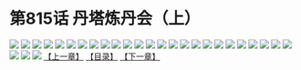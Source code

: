 # 第815话 丹塔炼丹会（上）
![](https://mhpic.xiaomingtaiji.net/comic/D/斗破苍穹/第815话F1_262508/1.jpg-zymk.middle.webp)
![](https://mhpic.xiaomingtaiji.net/comic/D/斗破苍穹/第815话F1_262508/2.jpg-zymk.middle.webp)
![](https://mhpic.xiaomingtaiji.net/comic/D/斗破苍穹/第815话F1_262508/3.jpg-zymk.middle.webp)
![](https://mhpic.xiaomingtaiji.net/comic/D/斗破苍穹/第815话F1_262508/4.jpg-zymk.middle.webp)
![](https://mhpic.xiaomingtaiji.net/comic/D/斗破苍穹/第815话F1_262508/5.jpg-zymk.middle.webp)
![](https://mhpic.xiaomingtaiji.net/comic/D/斗破苍穹/第815话F1_262508/6.jpg-zymk.middle.webp)
![](https://mhpic.xiaomingtaiji.net/comic/D/斗破苍穹/第815话F1_262508/7.jpg-zymk.middle.webp)
![](https://mhpic.xiaomingtaiji.net/comic/D/斗破苍穹/第815话F1_262508/8.jpg-zymk.middle.webp)
![](https://mhpic.xiaomingtaiji.net/comic/D/斗破苍穹/第815话F1_262508/9.jpg-zymk.middle.webp)
![](https://mhpic.xiaomingtaiji.net/comic/D/斗破苍穹/第815话F1_262508/10.jpg-zymk.middle.webp)
![](https://mhpic.xiaomingtaiji.net/comic/D/斗破苍穹/第815话F1_262508/11.jpg-zymk.middle.webp)
![](https://mhpic.xiaomingtaiji.net/comic/D/斗破苍穹/第815话F1_262508/12.jpg-zymk.middle.webp)
![](https://mhpic.xiaomingtaiji.net/comic/D/斗破苍穹/第815话F1_262508/13.jpg-zymk.middle.webp)
![](https://mhpic.xiaomingtaiji.net/comic/D/斗破苍穹/第815话F1_262508/14.jpg-zymk.middle.webp)
![](https://mhpic.xiaomingtaiji.net/comic/D/斗破苍穹/第815话F1_262508/15.jpg-zymk.middle.webp)
![](https://mhpic.xiaomingtaiji.net/comic/D/斗破苍穹/第815话F1_262508/16.jpg-zymk.middle.webp)
![](https://mhpic.xiaomingtaiji.net/comic/D/斗破苍穹/第815话F1_262508/17.jpg-zymk.middle.webp)
![](https://mhpic.xiaomingtaiji.net/comic/D/斗破苍穹/第815话F1_262508/18.jpg-zymk.middle.webp)
![](https://mhpic.xiaomingtaiji.net/comic/D/斗破苍穹/第815话F1_262508/19.jpg-zymk.middle.webp)
![](https://mhpic.xiaomingtaiji.net/comic/D/斗破苍穹/第815话F1_262508/20.jpg-zymk.middle.webp)
![](https://mhpic.xiaomingtaiji.net/comic/D/斗破苍穹/第815话F1_262508/21.jpg-zymk.middle.webp)
![](https://mhpic.xiaomingtaiji.net/comic/D/斗破苍穹/第815话F1_262508/22.jpg-zymk.middle.webp)
![](https://mhpic.xiaomingtaiji.net/comic/D/斗破苍穹/第815话F1_262508/23.jpg-zymk.middle.webp)
![](https://mhpic.xiaomingtaiji.net/comic/D/斗破苍穹/第815话F1_262508/24.jpg-zymk.middle.webp)
![](https://mhpic.xiaomingtaiji.net/comic/D/斗破苍穹/第815话F1_262508/25.jpg-zymk.middle.webp)
![](https://mhpic.xiaomingtaiji.net/comic/D/斗破苍穹/第815话F1_262508/26.jpg-zymk.middle.webp)
![](https://mhpic.xiaomingtaiji.net/comic/D/斗破苍穹/第815话F1_262508/27.jpg-zymk.middle.webp)
![](https://mhpic.xiaomingtaiji.net/comic/D/斗破苍穹/第815话F1_262508/28.jpg-zymk.middle.webp)
[【上一章】](./818.md)
[【目录】](./README.md)
[【下一章】](./820.md)
